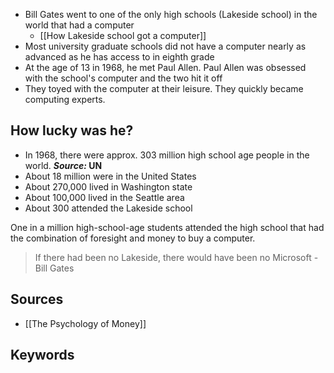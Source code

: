 - Bill Gates went to one of the only high schools (Lakeside school) in the world that had a computer
	- [[How Lakeside school got a computer]]
- Most university graduate schools did not have a computer nearly as advanced as he has access to in eighth grade
- At the age of 13 in 1968, he met Paul Allen. Paul Allen was obsessed with the school's computer and the two hit it off
- They toyed with the computer at their leisure. They quickly became computing experts.

## How lucky was he?
- In 1968, there were approx. 303 million high school age people in the world. ***Source:* UN**
- About 18 million were in the United States
- About 270,000 lived in Washington state
- About 100,000 lived in the Seattle area
- About 300 attended the Lakeside school

One in a million high-school-age students attended the high school that had the combination of foresight and money to buy a computer.

> If there had been no Lakeside, there would have been no Microsoft
> \- Bill Gates

## Sources
- [[The Psychology of Money]]

## Keywords
